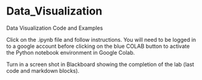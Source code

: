 # Data_Visualization
Data Visualization Code and Examples

Click on the .ipynb file and follow instructions. You will need to be logged in to a google account before clicking on the blue COLAB button to activate the Python notebook environment in Google Colab.

Turn in a screen shot in Blackboard showing the completion of the lab (last code and markdown blocks).

